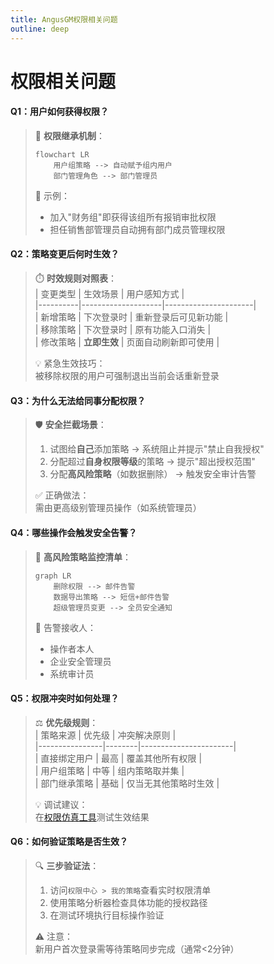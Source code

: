 ```yaml
---
title: AngusGM权限相关问题
outline: deep
---
```


# 权限相关问题

#### **Q1：用户如何获得权限？**
> 🔗 **权限继承机制**：
> ```mermaid  
> flowchart LR  
>     用户组策略 --> 自动赋予组内用户  
>     部门管理角色 --> 部门管理员  
> ```  
> 📌 示例：
> - 加入"财务组"即获得该组所有报销审批权限
> - 担任销售部管理员自动拥有部门成员管理权限

#### **Q2：策略变更后何时生效？**
> ⏱️ **时效规则对照表**：  
> | 变更类型 | 生效场景           | 用户感知方式         |  
> |----------|--------------------|----------------------|  
> | 新增策略 | 下次登录时         | 重新登录后可见新功能 |  
> | 移除策略 | 下次登录时         | 原有功能入口消失     |  
> | 修改策略 | **立即生效**       | 页面自动刷新即可使用 |
>
> 💡 紧急生效技巧：  
> 被移除权限的用户可强制退出当前会话重新登录

#### **Q3：为什么无法给同事分配权限？**
> 🛡️ **安全拦截场景**：
> 1. 试图给**自己**添加策略 → 系统阻止并提示"禁止自我授权"
> 2. 分配超过**自身权限等级**的策略 → 提示"超出授权范围"
> 3. 分配**高风险策略**（如数据删除） → 触发安全审计告警
>
> ✅ 正确做法：  
> 需由更高级别管理员操作（如系统管理员）

#### **Q4：哪些操作会触发安全告警？**
> 🔔 **高风险策略监控清单**：
> ```mermaid  
> graph LR  
>     删除权限 --> 邮件告警  
>     数据导出策略 --> 短信+邮件告警  
>     超级管理员变更 --> 全员安全通知  
> ```  
> 📱 告警接收人：
> - 操作者本人
> - 企业安全管理员
> - 系统审计员

#### **Q5：权限冲突时如何处理？**
> ⚖️ **优先级规则**：  
> | 策略来源       | 优先级 | 冲突解决原则          |  
> |----------------|--------|-----------------------|  
> | 直接绑定用户   | 最高   | 覆盖其他所有权限      |  
> | 用户组策略     | 中等   | 组内策略取并集       |  
> | 部门继承策略   | 基础   | 仅当无其他策略时生效 |
>
> 💡 调试建议：  
> 在[权限仿真工具](../../security/policy-simulator)测试生效结果

#### **Q6：如何验证策略是否生效？**
> 🔍 **三步验证法**：
> 1. 访问`权限中心 > 我的策略`查看实时权限清单
> 2. 使用策略分析器检查具体功能的授权路径
> 3. 在测试环境执行目标操作验证
>
> ⚠️ 注意：  
> 新用户首次登录需等待策略同步完成（通常<2分钟）
